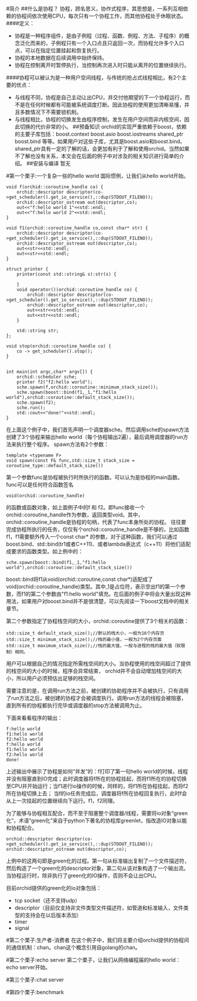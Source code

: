 #简介
##什么是协程？
协程，顾名思义，协作式程序，其思想是，一系列互相依赖的协程间依次使用CPU，每次只有一个协程工作，而其他协程处于休眠状态。
####定义：
* 协程是一种程序组件，是由子例程（过程、函数、例程、方法、子程序）的概念泛化而来的，子例程只有一个入口点且只返回一次，而协程允许多个入口点，可以在指定位置挂起和恢复执行。
* 协程的本地数据在后续调用中始终保持。
* 协程在控制离开时暂停执行，当控制再次进入时只能从离开的位置继续执行。

####协程可以被认为是一种用户空间线程，与传统的抢占式线程相比，有2个主要的优点：
* 与线程不同，协程是自己主动让出CPU，并交付他期望的下一个协程运行，而不是在任何时候都有可能被系统调度打断。因此协程的使用更加清晰易懂，并且多数情况下不需要锁机制。
* 与线程相比，协程的切换发生由程序控制，发生在用户空间而非内核空间，因此切换的代价非常的小。
##预备知识
orchid的实现严重依赖于boost，依赖的主要子库包括：boost.context boost.asio boost.iostreams shared_ptr boost.bind 等等。如果用户对这些子库，尤其是boost.asio和boost.bind、shared_ptr具有一定的了解的话，会更加有利于了解和使用orchid。当然如果不了解也没有关系，本文会在后面的例子中对涉及的相关知识进行简单的介绍。
##安装与编译
暂无



#第一个栗子:一个复杂一些的hello world
国际惯例，让我们从hello world开始。
    
    void f(orchid::coroutine_handle co) {
        orchid::descriptor descriptor(co->get_scheduler().get_io_service(),::dup(STDOUT_FILENO));
        orchid::descriptor_ostream out(descriptor,co);
        out<<"f:hello world 1"<<std::endl;
        out<<"f:hello world 2"<<std::endl;
    }

    void f1(orchid::coroutine_handle co,const char* str) {
        orchid::descriptor descriptor(co->get_scheduler().get_io_service(),::dup(STDOUT_FILENO));
        orchid::descriptor_ostream out(descriptor,co);
        out<<str<<std::endl;
        out<<str<<std::endl;
    }

    struct printer {
        printer(const std::string& s):str(s) {

        }
        void operator()(orchid::coroutine_handle co) {
            orchid::descriptor descriptor(co->get_scheduler().get_io_service(),::dup(STDOUT_FILENO));
            orchid::descriptor_ostream out(descriptor,co);
            out<<str<<std::endl;
            out<<str<<std::endl;
        }

        std::string str;
    };

    void stop(orchid::coroutine_handle co) {
        co -> get_scheduler().stop();
    }


    int main(int argc,char* argv[]) {
        orchid::scheduler sche;
        printer f2("f2:hello world");
        sche.spawn(f,orchid::coroutine::minimum_stack_size());
        sche.spawn(boost::bind(f1,_1,"f1:hello world"),orchid::coroutine::default_stack_size());
        sche.spawn(f2);
        sche.run();
        std::cout<<"done!"<<std::endl;
    }

在上面这个例子中，我们首先声明一个调度器sche。然后调用sche的spawn方法创建了3个协程来输出hello world（每个协程输出2遍），最后调用调度器的run方法来执行整个程序。
spawn方法有2个参数：

    template <typename F>
    void spawn(const F& func,std::size_t stack_size = coroutine_type::default_stack_size()) 

第一个参数func是协程被执行时所执行的函数。可以认为是协程的main函数。func可以是任何符合函数签名 

    void(orchid::coroutine_handle) 

的函数或函数对象，如上面例子中的f 和 f2。即func接收一个orchid::coroutine_handle作为参数，返回类型void。其中，orchid::coroutine_handle是协程的句柄，代表了func本身所处的协程。
往往要完成协程所执行的任务，仅仅有个orchid::coroutine_handle是不够的，比如函数f1，f1需要额外传入一个const char* 的参数，对于这种函数，我们可以通过boost.bind、std::bind(tr1或者C++11)、或者lambda表达式（c++11）将他们适配成要求的函数类型。如上例中的：

    sche.spawn(boost::bind(f1,_1,"f1:hello world"),orchid::coroutine::default_stack_size())

boost::bind将f1从void(orchid::coroutine,const char*)适配成了void(orchid::coroutine_handle)类型。其中_1是占位符，表示空出f1的第一个参数，而f1的第二个参数由"f1:hello world"填充。在后面的例子中将会大量出现这种用法，如果用户对boost.bind并不是很清楚，可以先阅读一下boost文档中的相关章节。

第二个参数指定了协程栈空间的大小，orchid::coroutine提供了3个相关的函数：

    std::size_t default_stack_size();//默认的栈大小，一般为16个内存页
    std::size_t minimum_stack_size();//栈的最小值，一般为2个内存页面
    std::size_t maximum_stack_size();//栈的最大值，一般与进程的栈的最大值（软限制）相同。

用户可以根据自己的情况指定所需栈空间的大小。当协程使用的栈空间超过了提供的栈空间的大小的时候，程序会异常结束， orchid并不会自动增加栈空间的大小，所以用户必须预估出足够的栈空间。

需要注意的是，在调用run方法之前，被创建的协助程序并不会被执行，只有调用了run方法之后，被创建的协程才会被调度执行。调用run方法的线程会被阻塞，直到所有的协程都执行完毕或调度器的stop方法被调用为止。

下面来看看程序的输出：

    f:hello world
    f1:hello world
    f2:hello world
    f:hello world
    f1:hello world
    f2:hello world
    done!

上述输出中展示了协程是如何“并发”的：f打印了第一句hello world的时候，线程并没有阻塞直到IO完成；此时调度器将f所在的协程挂起，而将f1所在的协程切换至CPU并开始运行；当f1进行io操作的时候，同样的，将f1所在协程挂起，而将f2所在协程切换上去；
当f的io任务完成后，调度器将f所在协程回复执行，此时f会从上一次挂起的位置继续向下运行。f1，f2同理。

为了能够与协程相互配合，而不至于阻塞整个调度器/线程，需要将io对象“green化”，术语“green化”来自于python下著名的协程库greenlet，指改造IO对象以能和协程配合。
    
    orchid::descriptor descriptor(co->get_scheduler().get_io_service(),::dup(STDOUT_FILENO));
    orchid::descriptor_ostream out(descriptor,co);

上例中的这两句即是green化的过程。第一句从标准输出复制了一个文件描述符，然后构造了一个green化的descriptor对象，第二句从该对象构造了一个输出流。当协程运行时，除非执行了green化的IO操作，否则不会让出CPU。

目前orchid提供的green化的io对象包括：

* tcp socket（还不支持udp）
* descriptor（目前仅支持非文件类型文件描述符，如管道和标准输入，文件类型的支持会在以后版本添加）
* timer 
* signal



#第二个栗子:生产者-消费者
在这个例子中，我们将主要介绍orchid提供的协程间的通信机制：chan。chan这个概念引用自golang的chan。



#第二个栗子:echo server
第二个栗子，让我们从网络编程届的hello world：echo server开始。



#第三个栗子:chat server



#第四个栗子:benchmark


